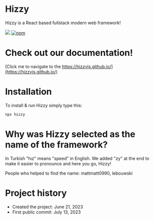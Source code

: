 # Hizzy

Hizzy is a React based fullstack modern web framework!

[![](https://img.shields.io/badge/Discord-black?style=for-the-badge&logo=discord)](https://discord.gg/emAhrw3mvM)
[![npm](https://img.shields.io/npm/v/hizzy.svg?style=for-the-badge)](https://www.npmjs.com/package/hizzy)

# Check out our documentation!

[Click me to navigate to the https://hizzyjs.github.io/](https://hizzyjs.github.io/)

# Installation

To install & run Hizzy simply type this:

```bash
npx hizzy
```

# Why was Hizzy selected as the name of the framework?

In Turkish "hız" means "speed" in English. We added "zy" at the end to make it easier to pronounce and here you go,
Hizzy!

People who helped to find the name: mattmatt0990, lebouwski

# Project history

- Created the project: June 21, 2023
- First public commit: July 13, 2023